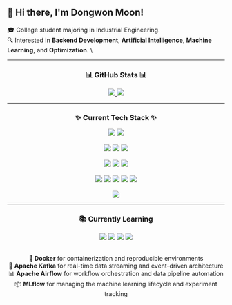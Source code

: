## 👋 Hi there, I'm Dongwon Moon!

🎓 College student majoring in Industrial Engineering. \
🔍 Interested in **Backend Development**, **Artificial Intelligence**, **Machine Learning**, and **Optimization**. \

---

<h3 align="center">📊 GitHub Stats 📊</h3>

<div align="center">
  <a href="https://github.com/anuraghazra/github-readme-stats">
    <img src="https://github-readme-stats.vercel.app/api?username=dongwonmoon&theme=blue-green&show_icons=true&count_private=true" />
  </a>
  <a href="https://github.com/anuraghazra/github-readme-stats">
    <img src="https://github-readme-stats.vercel.app/api/top-langs/?username=dongwonmoon&theme=blue-green&layout=compact" />
  </a>
</div>

---

<h3 align="center">✨ Current Tech Stack ✨</h3>

<div align="center">
  <!-- Languages -->
  <img src="https://img.shields.io/badge/Python-3670A0?style=for-the-badge&logo=python&logoColor=ffdd54" />
  <img src="https://img.shields.io/badge/Java-007396?style=for-the-badge&logo=java&logoColor=white" />
</div>

<br>

<div align="center">
  <!-- Backend & Frameworks -->
  <img src="https://img.shields.io/badge/FastAPI-009688?style=for-the-badge&logo=fastapi&logoColor=white" />
  <img src="https://img.shields.io/badge/Uvicorn-333333?style=for-the-badge&logo=uvicorn&logoColor=white" />
  <img src="https://img.shields.io/badge/Gunicorn-339933?style=for-the-badge&logo=gunicorn&logoColor=white" />
</div>

<br>

<div align="center">
  <!-- Container & Orchestration -->
  <img src="https://img.shields.io/badge/Docker-2496ED?style=for-the-badge&logo=docker&logoColor=white" />
  <img src="https://img.shields.io/badge/Apache_Kafka-231F20?style=for-the-badge&logo=apache-kafka&logoColor=white" />
  <img src="https://img.shields.io/badge/Apache_Airflow-017CEE?style=for-the-badge&logo=apache-airflow&logoColor=white" />
</div>

<br>

<div align="center">
  <!-- Data & ML Tools -->
  <img src="https://img.shields.io/badge/MLflow-023430?style=for-the-badge&logo=mlflow&logoColor=white" />
  <img src="https://img.shields.io/badge/PyTorch-EE4C2C?style=for-the-badge&logo=PyTorch&logoColor=white" />
  <img src="https://img.shields.io/badge/FAISS-4C1?style=for-the-badge&logo=faiss&logoColor=white" />
  <img src="https://img.shields.io/badge/ChromaDB-000000?style=for-the-badge&logo=chromadb&logoColor=white" />
  <img src="https://img.shields.io/badge/Qdrant-009CA6?style=for-the-badge&logo=qdrant&logoColor=white" />
</div>

<br>

<div align="center">
  <!-- Database -->
  <img src="https://img.shields.io/badge/PostgreSQL-4169E1?style=for-the-badge&logo=postgresql&logoColor=white" />
</div>

---

<h3 align="center">📚 Currently Learning</h3>

<div align="center">
  <img src="https://img.shields.io/badge/Docker-2496ED?style=for-the-badge&logo=docker&logoColor=white" />
  <img src="https://img.shields.io/badge/Apache%20Kafka-231F20?style=for-the-badge&logo=apache-kafka&logoColor=white" />
  <img src="https://img.shields.io/badge/Apache%20Airflow-017CEE?style=for-the-badge&logo=apache-airflow&logoColor=white" />
  <img src="https://img.shields.io/badge/MLflow-023430?style=for-the-badge&logo=mlflow&logoColor=white" />
</div>

<br>

<p align="center">
  🐳 <b>Docker</b> for containerization and reproducible environments<br>
  🔄 <b>Apache Kafka</b> for real-time data streaming and event-driven architecture<br>
  📊 <b>Apache Airflow</b> for workflow orchestration and data pipeline automation<br>
  📦 <b>MLflow</b> for managing the machine learning lifecycle and experiment tracking<br>
</p>
